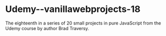 # Udemy--vanillawebprojects-18
The eighteenth in a series of 20 small projects in pure JavaScript from the Udemy course by author Brad Traversy.
